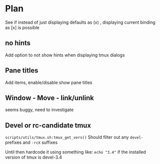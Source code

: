 # Plan

See if instead of just displaying defaults as (x) , displaying current
binding as [x] is possible

## no hints

Add option to not show hints when displaying tmux dialogs

## Pane titles

Add items, enable/disable show pane titles

## Window - Move - link/unlink

seems buggy, need to investigate

## Devel or rc-candidate tmux

`scripts/utils/tmux.sh:tmux_get_vers()`
Should filter out any `devel-` prefixes and `-rcX` suffixes

Until then hardcode it using something like: `echo "3.4"`
if the installed version of tmux is devel-3.4
